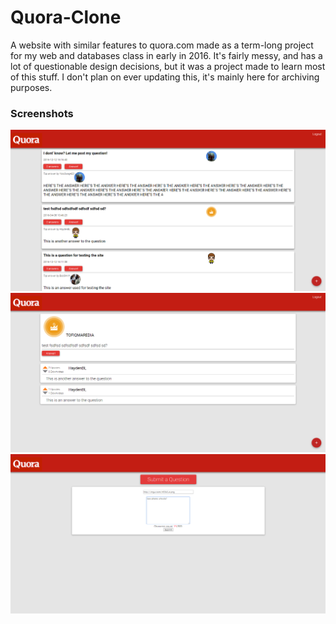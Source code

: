 # Quora-Clone
A website with similar features to quora.com made as a term-long project for my web and databases class in early in 2016. It's fairly messy, and has a lot of questionable design decisions, but it was a project made to learn most of this stuff. I don't plan on ever updating this, it's mainly here for archiving purposes.

### Screenshots

![Screenshot 1](https://raw.githubusercontent.com/Ashanmaril/Quora-Clone/master/screenshots/screenshot1.png)
![Screenshot 2](https://raw.githubusercontent.com/Ashanmaril/Quora-Clone/master/screenshots/screenshot2.png)
![Screenshot 3](https://raw.githubusercontent.com/Ashanmaril/Quora-Clone/master/screenshots/screenshot3.png)
